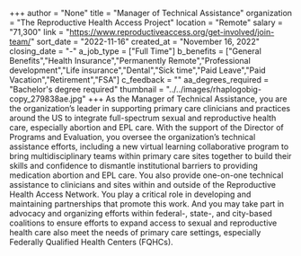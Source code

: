 +++
author = "None"
title = "Manager of Technical Assistance"
organization = "The Reproductive Health Access Project"
location = "Remote"
salary = "71,300"
link = "https://www.reproductiveaccess.org/get-involved/join-team/"
sort_date = "2022-11-16"
created_at = "November 16, 2022"
closing_date = "-"
a_job_type = ["Full Time"]
b_benefits = ["General Benefits","Health Insurance","Permanently Remote","Professional development","Life insurance","Dental","Sick time","Paid Leave","Paid Vacation","Retirement","FSA"]
c_feedback = ""
aa_degrees_required = "Bachelor's degree required"
thumbnail = "../../images/rhaplogobig-copy_279838ae.jpg"
+++
As the Manager of Technical Assistance, you are the organization’s leader in supporting primary care clinicians and practices around the US to integrate full-spectrum sexual and reproductive health care, especially abortion and EPL care. With the support of the Director of Programs and Evaluation, you oversee the organization’s technical assistance efforts, including a new virtual learning collaborative program to bring multidisciplinary teams within primary care sites together to build their skills and confidence to dismantle institutional barriers to providing medication abortion and EPL care. You also provide one-on-one technical assistance to clinicians and sites within and outside of the Reproductive Health Access Network. You play a critical role in developing and maintaining partnerships that promote this work. And you may take part in advocacy and organizing efforts within federal-, state-, and city-based coalitions to ensure efforts to expand access to sexual and reproductive health care also meet the needs of primary care settings, especially Federally Qualified Health Centers (FQHCs). 